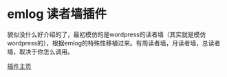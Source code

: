emlog 读者墙插件
====================

貌似没什么好介绍的了，最初模仿的是wordpress的读者墙（其实就是模仿wordpress的），根据emlog的特殊性移植过来。有周读者墙，月读者墙，总读者墙，取决于你怎么调用。

[插件主页](http://xiaosong.org/share/emlog-readers-wall-plug-reloaded)